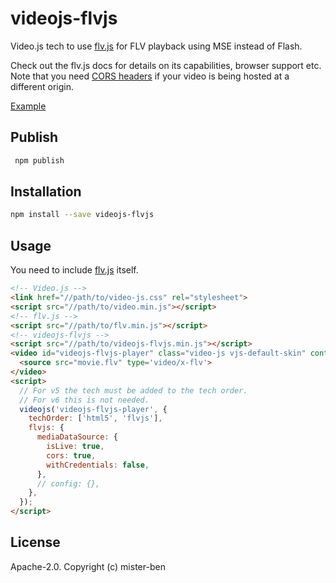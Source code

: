 # videojs-flvjs

Video.js tech to use [flv.js](https://github.com/Bilibili/flv.js) for FLV playback using MSE instead of Flash.

Check out the flv.js docs for details on its capabilities, browser support etc. Note that you need [CORS headers](https://github.com/Bilibili/flv.js/blob/master/docs/cors.md) if your video is being hosted at a different origin.

[Example](https://mister-ben.github.io/videojs-flvjs/)

## Publish

```sh
 npm publish
```

## Installation

```sh
npm install --save videojs-flvjs
```

## Usage

You need to include [flv.js](https://github.com/Bilibili/flv.js) itself.

```html
<!-- Video.js -->
<link href="//path/to/video-js.css" rel="stylesheet">
<script src="//path/to/video.min.js"></script>
<!-- flv.js -->
<script src="//path/to/flv.min.js"></script>
<!-- videojs-flvjs -->
<script src="//path/to/videojs-flvjs.min.js"></script>
<video id="videojs-flvjs-player" class="video-js vjs-default-skin" controls>
  <source src="movie.flv" type='video/x-flv'>
</video>
<script>
  // For v5 the tech must be added to the tech order.
  // For v6 this is not needed.
  videojs('videojs-flvjs-player', {
    techOrder: ['html5', 'flvjs'],
    flvjs: {
      mediaDataSource: {
        isLive: true,
        cors: true,
        withCredentials: false,
      },
      // config: {},
    },
  });
</script>
```

## License

Apache-2.0. Copyright (c) mister-ben

[videojs]: http://videojs.com/
